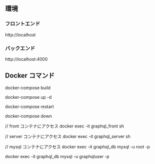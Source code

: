 ## 環境

### フロントエンド

http://localhost

### バックエンド

http://localhost:4000

## Docker コマンド

docker-compose build

docker-compose up -d

docker-compose restart

docker-compose down

// front コンテナにアクセス
docker exec -it graphql_front sh

// server コンテナにアクセス
docker exec -it graphql_server sh

// mysql コンテナにアクセス
docker exec -it graphql_db mysql -u root -p

docker exec -it graphql_db mysql -u graphqluser -p
